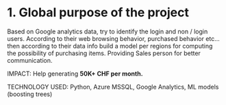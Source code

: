# 1. Global purpose of the project

Based on Google analytics data, try to identify the login and non / login users. According 
to their web browsing behavior, purchased behavior etc... then according to their data info
build a model per regions for computing the possibility of purchasing items. Providing 
Sales person for better communication. 

IMPACT: Help generating **50K+ CHF per month.**

TECHNOLOGY USED: Python, Azure MSSQL, Google Analytics, ML models (boosting trees)

